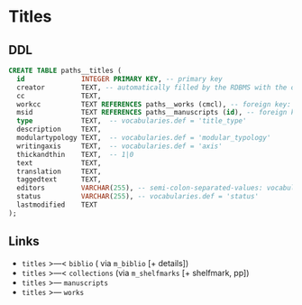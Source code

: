 # Titles

## DDL

```sql
CREATE TABLE paths__titles (
  id              INTEGER PRIMARY KEY, -- primary key
  creator         TEXT, -- automatically filled by the RDBMS with the current user id
  cc              TEXT,
  workcc          TEXT REFERENCES paths__works (cmcl), -- foreign key: works.cmcl,
  msid            TEXT REFERENCES paths__manuscripts (id), -- foreign key: works.cmcl,
  type            TEXT,  -- vocabularies.def = 'title_type'
  description     TEXT,
  modulartypology TEXT,  -- vocabularies.def = 'modular_typology'
  writingaxis     TEXT,  -- vocabularies.def = 'axis'
  thickandthin    TEXT,  -- 1|0
  text            TEXT,
  translation     TEXT,
  taggedtext      TEXT,
  editors         VARCHAR(255), -- semi-colon-separated-values: vocabularies.def = 'persons'
  status          VARCHAR(255), -- vocabularies.def = 'status'
  lastmodified    TEXT
);
```

## Links
- `titles` >—< `biblio` ( via `m_biblio` [+ details])
- `titles` >—< `collections` (via `m_shelfmarks` [+ shelfmark, pp])
- `titles` >— `manuscripts`
- `titles` >— `works`
